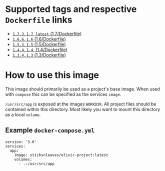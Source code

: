 # Supported tags and respective `Dockerfile` links

* [`1.7.3`, `1.7`, `latest` (1.7/Dockerfile)](https://github.com/sticksnleaves/docker-elixir-project/blob/e2a6f6f44c6d011cd4e41b9666370cc4fc9d51be/Dockerfile)
* [`1.6.6`, `1.6` (1.6/Dockerfile)](https://github.com/sticksnleaves/docker-elixir-project/blob/8fe681365cc71d868c8458dcdece4afbde66c97e/Dockerfile)
* [`1.5.3`, `1.5` (1.5/Dockerfile)](https://github.com/sticksnleaves/docker-elixir-project/blob/873821310a246daa9463e181db6211cabf04c9f3/Dockerfile)
* [`1.4.4`, `1.4`, (1.4/Dockerfile)](https://github.com/sticksnleaves/docker-elixir-project/blob/01c1fd4941a70f6b996d3232a6a8c7f3ef3b4ad6/Dockerfile)
* [`1.3.4`, `1.3` (1.3/Dockerfile)](https://github.com/sticksnleaves/docker-elixir-project/blob/13e093b5cbc2866a26c2578d94312a08faa60f8a/Dockerfile)

# How to use this image

This image should primarily be used as a project's base image. When used with
`compose` this can be specified as the services `image`.

`/usr/src/app` is exposed at the images `WORKDIR`. All project files should
be contained within this directory. Most likely you want to mount this directory
as a local `volume`.

## Example `docker-compose.yml`

```
version: '3.6'
services:
  app:
    image: sticksnleaves/elixir-project:latest
    volumes:
      - .:/usr/src/app
```
